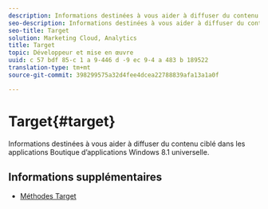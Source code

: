 ```yaml
---
description: Informations destinées à vous aider à diffuser du contenu ciblé dans les applications Boutique d’applications Windows 8.1 universelle.
seo-description: Informations destinées à vous aider à diffuser du contenu ciblé dans les applications Boutique d’applications Windows 8.1 universelle.
seo-title: Target
solution: Marketing Cloud, Analytics
title: Target
topic: Développeur et mise en œuvre
uuid: c 57 bdf 85-c 1 a 9-446 d -9 ec 9-4 a 483 b 189522
translation-type: tm+mt
source-git-commit: 398299575a32d4fee4dcea22788839afa13a1a0f

---
```



# Target{#target}

Informations destinées à vous aider à diffuser du contenu ciblé dans les applications Boutique d’applications Windows 8.1 universelle.

## Informations supplémentaires

+ [Méthodes Target](/help/windows-appstore/target/target-methods.md)
